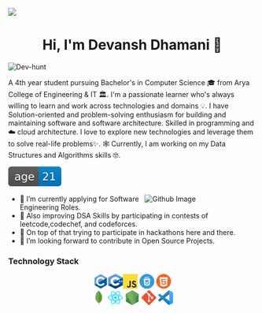 

<!--
**Dev-hunt/Dev-hunt** is a ✨ _special_ ✨ repository because its `README.md` (this file) appears on your GitHub profile.

Here are some ideas to get you started:

- 🔭 I’m currently working on ...
- 🌱 I’m currently learning ...
- 👯 I’m looking to collaborate on ...
- 🤔 I’m looking for help with ...
- 💬 Ask me about ...
- 📫 How to reach me: ...
- 😄 Pronouns: ...
- ⚡ Fun fact: ...
-->
![](https://raw.githubusercontent.com/halfrost/halfrost/master/icons/header_.png)

<h1 align="center"> Hi, I'm Devansh Dhamani  👋 </h1>

<p align="left"> <img src="https://komarev.com/ghpvc/?username=Dev-hunt&label=Profile%20views&color=0e75b6&style=flat" alt="Dev-hunt" /> </p>
  
A 4th year student pursuing Bachelor's in Computer Science 🎓 from Arya College of Engineering & IT 🏛.
I'm a passionate learner who's always willing to learn and work across technologies and domains 💡.
I have Solution-oriented and problem-solving enthusiasm for building and maintaining software and software architecture. Skilled in programming and ☁️ cloud architecture.
I love to explore new technologies and leverage them to solve real-life problems✨. 🕸️ Currently, I am working on my Data Structures and Algorithms skills 🤓.


![age](https://github.com/Dev-hunt/Dev-hunt/blob/main/Images/68747470733a2f2f696d672e736869656c64732e696f2f62616467652f6167652d32312d626c7565.svg) 
<!-- 
https:Dev-hunt //Dev-huntgithub.com  /harsh0620/Dev-hunt  harsh0620
-->
<img width="45%" align="right" alt="Github Image" src="https://raw.githubusercontent.com/onimur/.github/master/.resources/git-header.svg" />

- 🌱 I’m currently applying for Software Engineering Roles.
- 🌱 Also improving DSA Skills by participating in contests of leetcode,codechef, and codeforces.
- 🌱 On top of that trying to participate in hackathons here and there.
- 👯 I’m looking forward to contribute in Open Source Projects.

### Technology Stack

<div align="center">
<img src="https://github.com/Dev-hunt/Dev-hunt/blob/main/Images/c-original.svg" height="30" width="30"><img src="https://github.com/Dev-hunt/Dev-hunt/blob/main/Images/c%2B%2B.png" height="30" width="30"><img src="https://github.com/Dev-hunt/Dev-hunt/blob/main/Images/JS.png" height="30" width="30"> <img src="https://github.com/Dev-hunt/Dev-hunt/blob/main/Images/css.png" height="30" width="30"> <img src="https://github.com/Dev-hunt/Dev-hunt/blob/main/Images/html.png" height="30" width="30"> 
  <br>
  <img src="https://github.com/Dev-hunt/Dev-hunt/blob/main/Images/68747470733a2f2f7777772e766563746f726c6f676f2e7a6f6e652f6c6f676f732f6d6f6e676f64622f6d6f6e676f64622d69636f6e2e737667.svg" height="30" width="30"> <img src="https://github.com/Dev-hunt/Dev-hunt/blob/main/Images/68747470733a2f2f7777772e766563746f726c6f676f2e7a6f6e652f6c6f676f732f72656163746a732f72656163746a732d69636f6e2e737667.svg" height="30" width="30"> <img src="https://github.com/Dev-hunt/Dev-hunt/blob/main/Images/nodejs.png" height="30" width="30"> <img src="https://github.com/Dev-hunt/Dev-hunt/blob/main/Images/git.png" width="30" height="30"/> <img src="https://github.com/Dev-hunt/Dev-hunt/blob/main/Images/vs.png" height="30" width="30">
</div>

<br >

<br >
